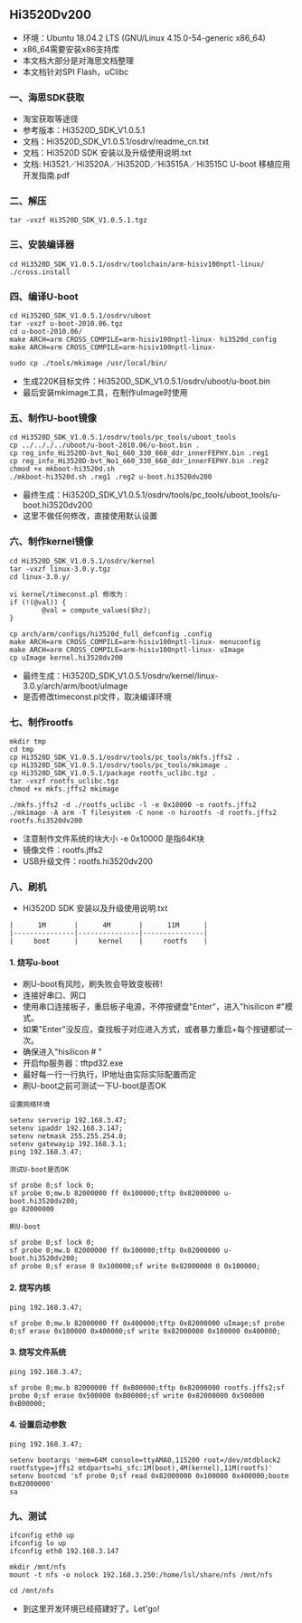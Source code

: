 ## Hi3520Dv200
* 环境：Ubuntu 18.04.2 LTS (GNU/Linux 4.15.0-54-generic x86_64)
* x86_64需要安装x86支持库
* 本文档大部分是对海思文档整理
* 本文档针对SPI Flash，uClibc

### 一、海思SDK获取
* 淘宝获取等途径
* 参考版本：Hi3520D_SDK_V1.0.5.1
* 文档：Hi3520D_SDK_V1.0.5.1/osdrv/readme_cn.txt
* 文档：Hi3520D SDK 安装以及升级使用说明.txt
* 文档: Hi3521／Hi3520A／Hi3520D／Hi3515A／Hi3515C U-boot 移植应用开发指南.pdf

### 二、解压
```
tar -vxzf Hi3520D_SDK_V1.0.5.1.tgz
```

### 三、安装编译器

```
cd Hi3520D_SDK_V1.0.5.1/osdrv/toolchain/arm-hisiv100nptl-linux/
./cross.install
```

### 四、编译U-boot
```
cd Hi3520D_SDK_V1.0.5.1/osdrv/uboot
tar -vxzf u-boot-2010.06.tgz
cd u-boot-2010.06/
make ARCH=arm CROSS_COMPILE=arm-hisiv100nptl-linux- hi3520d_config
make ARCH=arm CROSS_COMPILE=arm-hisiv100nptl-linux-

sudo cp ./tools/mkimage /usr/local/bin/
```

* 生成220K目标文件：Hi3520D_SDK_V1.0.5.1/osdrv/uboot/u-boot.bin
* 最后安装mkimage工具，在制作uImage时使用

### 五、制作U-boot镜像
```
cd Hi3520D_SDK_V1.0.5.1/osdrv/tools/pc_tools/uboot_tools
cp ../.././../uboot/u-boot-2010.06/u-boot.bin .
cp reg_info_Hi3520D-bvt_No1_660_330_660_ddr_innerFEPHY.bin .reg1
cp reg_info_Hi3520D-bvt_No1_660_330_660_ddr_innerFEPHY.bin .reg2
chmod +x mkboot-hi3520d.sh
./mkboot-hi3520d.sh .reg1 .reg2 u-boot.hi3520dv200
```

* 最终生成：Hi3520D_SDK_V1.0.5.1/osdrv/tools/pc_tools/uboot_tools/u-boot.hi3520dv200
* 这里不做任何修改，直接使用默认设置

### 六、制作kernel镜像
```
cd Hi3520D_SDK_V1.0.5.1/osdrv/kernel
tar -vxzf linux-3.0.y.tgz
cd linux-3.0.y/

vi kernel/timeconst.pl 修改为：
if (!(@val)) {
		@val = compute_values($hz);
}

cp arch/arm/configs/hi3520d_full_defconfig .config
make ARCH=arm CROSS_COMPILE=arm-hisiv100nptl-linux- menuconfig
make ARCH=arm CROSS_COMPILE=arm-hisiv100nptl-linux- uImage
cp uImage kernel.hi3520dv200
```

* 最终生成：Hi3520D_SDK_V1.0.5.1/osdrv/kernel/linux-3.0.y/arch/arm/boot/uImage
* 是否修改timeconst.pl文件，取决编译环境

### 七、制作rootfs
```
mkdir tmp
cd tmp
cp Hi3520D_SDK_V1.0.5.1/osdrv/tools/pc_tools/mkfs.jffs2 .
cp Hi3520D_SDK_V1.0.5.1/osdrv/tools/pc_tools/mkimage .
cp Hi3520D_SDK_V1.0.5.1/package rootfs_uclibc.tgz .
tar -vxzf rootfs_uclibc.tgz
chmod +x mkfs.jffs2 mkimage

./mkfs.jffs2 -d ./rootfs_uclibc -l -e 0x10000 -o rootfs.jffs2
./mkimage -A arm -T filesystem -C none -n hirootfs -d rootfs.jffs2 rootfs.hi3520dv200
```

* 注意制作文件系统的块大小 -e 0x10000 是指64K块
* 镜像文件：rootfs.jffs2
* USB升级文件：rootfs.hi3520dv200

### 八、刷机
* Hi3520D SDK 安装以及升级使用说明.txt

```
|      1M       |      4M       |      11M      |
|---------------|---------------|---------------|
|     boot      |     kernel    |     rootfs    |
```

#### 1. 烧写u-boot
* 刷U-boot有风险，刷失败会导致变板砖!
* 连接好串口、网口
* 使用串口连接板子，重启板子电源，不停按键盘"Enter"，进入"hisilicon #"模式。
* 如果"Enter"没反应，查找板子对应进入方式，或者暴力重启+每个按键都试一次。
* 确保进入"hisilicon # "
* 开启ftp服务器：tftpd32.exe
* 最好每一行一行执行，IP地址由实际实际配置而定
* 刷U-boot之前可测试一下U-boot是否OK

```
设置网络环境

setenv serverip 192.168.3.47;
setenv ipaddr 192.168.3.147;
setenv netmask 255.255.254.0;
setenv gatewayip 192.168.3.1;
ping 192.168.3.47;
```

```
测试U-boot是否OK

sf probe 0;sf lock 0;
sf probe 0;mw.b 82000000 ff 0x100000;tftp 0x82000000 u-boot.hi3520dv200;
go 82000000
```

```
刷U-boot

sf probe 0;sf lock 0;
sf probe 0;mw.b 82000000 ff 0x100000;tftp 0x82000000 u-boot.hi3520dv200;
sf probe 0;sf erase 0 0x100000;sf write 0x82000000 0 0x100000;
```

#### 2. 烧写内核
```
ping 192.168.3.47;

sf probe 0;mw.b 82000000 ff 0x400000;tftp 0x82000000 uImage;sf probe 0;sf erase 0x100000 0x400000;sf write 0x82000000 0x100000 0x400000;
```

#### 3. 烧写文件系统
```
ping 192.168.3.47;

sf probe 0;mw.b 82000000 ff 0xB00000;tftp 0x82000000 rootfs.jffs2;sf probe 0;sf erase 0x500000 0xB00000;sf write 0x82000000 0x500000 0xB00000;
```


#### 4. 设置启动参数
```
ping 192.168.3.47;

setenv bootargs 'mem=64M console=ttyAMA0,115200 root=/dev/mtdblock2 rootfstype=jffs2 mtdparts=hi_sfc:1M(boot),4M(kernel),11M(rootfs)'
setenv bootcmd 'sf probe 0;sf read 0x82000000 0x100000 0x400000;bootm 0x82000000'
sa
```

### 九、测试
```
ifconfig eth0 up
ifconfig lo up
ifconfig eth0 192.168.3.147

mkdir /mnt/nfs
mount -t nfs -o nolock 192.168.3.250:/home/lsl/share/nfs /mnt/nfs

cd /mnt/nfs
```

* 到这里开发环境已经搭建好了。Let'go!
